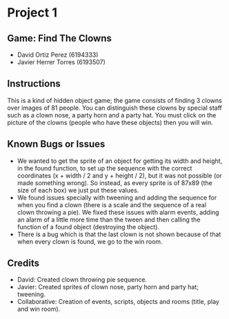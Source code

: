 #	Project	1
 
##	Game: Find The Clowns
*	David Ortiz Perez (6194333)
*	Javier Herrer Torres (6193507)

##	Instructions
This is a kind of hidden object game; the game consists of finding 3 clowns over images of 81 people. You can distinguish these clowns by special staff such as a clown nose, a party horn and a party hat. You must click on the picture of the clowns (people who have these objects) then you will win.

##	Known	Bugs	or	Issues
* We wanted to get the sprite of an object for getting its width and height, in the found function, to set up the sequence with the correct coordinates (x + width / 2 and y + height / 2), but it was not possible (or made something wrong). So instead, as every sprite is of 87x89 (the size of each box) we just put these values.
* We found issues specially with tweening and adding the sequence for when you find a clown (there is a scale and the sequence of a real clown throwing a pie). We fixed these issues with alarm events, adding an alarm of a little more time than the tween and then calling the function of a found object (destroying the object).
* There is a bug which is that the last clown is not shown because of that when every clown is found, we go to the win room.

##	Credits
*	David: Created	clown throwing pie sequence.
*	Javier: Created	sprites of clown nose, party horn and party hat; tweening.
*	Collaborative: Creation of events, scripts, objects and rooms (title, play and win room).

